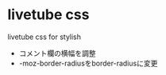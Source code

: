 livetube css
===========

livetube css for stylish

* コメント欄の横幅を調整
* -moz-border-radiusをborder-radiusに変更